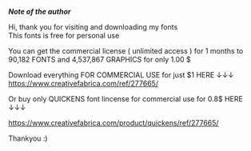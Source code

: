***Note of the author***

Hi, thank you for visiting and downloading my fonts  
 This fonts is free for personal use  
   
 You can get the commercial license ( unlimited access ) for 1 months to 90,182 FONTS and 4,537,867 GRAPHICS for only 1.00 $  
   
 Download everything FOR COMMERCIAL USE for just $1 HERE ↓↓↓  
 <https://www.creativefabrica.com/ref/277665/>  
   
 Or buy only QUICKENS font lincense for commercial use for 0.8$ HERE ↓↓↓  
   
 <https://www.creativefabrica.com/product/quickens/ref/277665/>  
   
 Thankyou :)